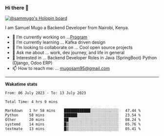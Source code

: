 ### Hi there 👋

[![@sammugo's Holopin board](https://holopin.me/sammugo)](https://holopin.io/@sammugo)

I am Samuel Mugo a Backend Developer from Nairobi, Kenya.

<!--
**sam-mugo/sam-mugo** is a ✨ _special_ ✨ repository because its `README.md` (this file) appears on your GitHub profile.
-->



- 🔭 I’m currently working on ...[Program](https://github.com/sam-mugo/program)
- 🌱 I’m currently learning ... Kafka driven design
- 👯 I’m looking to collaborate on ... Cool open source projects
- 💬 Ask me about ... work, dev journey, and life in general
- 💼 Interested in ... Backend Developer Roles in Java (SpringBoot) Python (Django, Odoo ERP)
- 📫 How to reach me: ... [mugosam95@gmail.com](mailto:mugosam95@gmail.com)

-------
**Wakatime stats**
<!--START_SECTION:waka-->

```txt
From: 06 July 2023 - To: 13 July 2023

Total Time: 4 hrs 9 mins

Markdown   1 hr 58 mins    ████████████░░░░░░░░░░░░░   47.44 %
Python     58 mins         ██████░░░░░░░░░░░░░░░░░░░   23.54 %
Other      20 mins         ██░░░░░░░░░░░░░░░░░░░░░░░   08.24 %
systemd    14 mins         █▒░░░░░░░░░░░░░░░░░░░░░░░   05.76 %
textmate   13 mins         █▒░░░░░░░░░░░░░░░░░░░░░░░   05.41 %
```

<!--END_SECTION:waka-->





